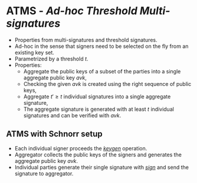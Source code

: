 # ATMS - _Ad-hoc Threshold Multi-signatures_

* Properties from multi-signatures and threshold signatures.
* Ad-hoc in the sense that signers need to be selected on the fly from an existing key set.
* Parametrized by a threshold $t$.
* Properties:
  * Aggregate the public keys of a subset of the parties into a single aggregate public key $avk$,
  * Checking the given $avk$ is created using the right sequence of public keys,
  * Aggregate $t' \geq t$ individual signatures into a single aggregate signature,
  * The aggregate signature is generated with at least $t$ individual signatures and can be verified with $avk$.

## ATMS with Schnorr setup
* Each individual signer proceeds the [$keygen$](../primitive/schnorr/function.Schnorr.keygen.html) operation.
* Aggregator collects the public keys of the signers and generates the aggregate public key $avk$.
* Individual parties generate their single signature with [$sign$](crate::signatures::primitive::schnorr) and send the signature to aggregator.
